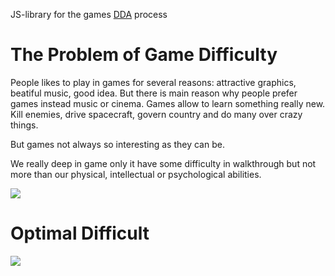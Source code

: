 JS-library for the games [DDA](http://en.wikipedia.org/wiki/Dynamic_game_difficulty_balancing) process


The Problem of Game Difficulty
==============================

People likes to play in games for several reasons: attractive graphics, beatiful music, good idea. But there is main reason why people prefer games instead music or cinema. Games allow to learn something really new. Kill enemies, drive spacecraft, govern country and do many over crazy things.

But  games not always so interesting as they can be.

We really deep in game only it have some difficulty in walkthrough but not more than our physical, intellectual or psychological abilities.

<img src="https://raw.githubusercontent.com/kreshikhin/Dyffi/master/difficulty-vs-experience.png">

Optimal Difficult
=================
<img src="https://raw.githubusercontent.com/kreshikhin/Dyffi/master/optimal-difficulty.png">

